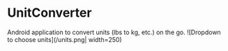 # UnitConverter
Android application to convert units (lbs to kg, etc.) on the go.
![Dropdown to choose units](/units.png| width=250)
